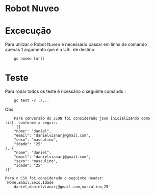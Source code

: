 # Robot Nuveo

# Excecução

Para utilizar o Robot Nuveo é necessário passar em linha de comando apenas 1 argumento que é a URL de destino:
```
    go nuveo [url]
```
    
# Teste

Para rodar todos os teste é ncessário o seguinte  comando :
```
    go test -v ./...
```
Obs:
```
    Para conversão do JSON foi considerado json inicializando como list, conforme a seguir:
   ` [{
	"nome": "daniel",
	"email": "danielvianarj@gmail.com",
	"sexo": "masculino",
	"idade": "25"
}, {
	"nome": "daniel",
	"email": "danielvianarj@gmail.com",
	"sexo": "masculino",
	"idade": "25"
}]`

Para o CSV foi considerado o seguinte Header:
`Nome,Email,Sexo,Idade
	daniel,danielvianarj@gmail.com,masculino,25`
```



